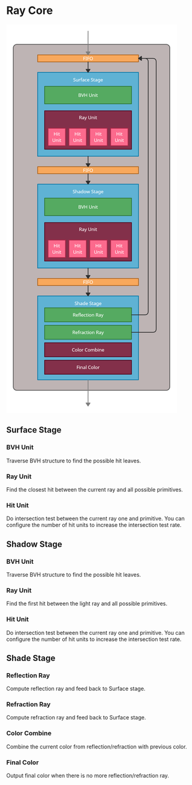 # Ray Core

![](/doc/RayCore.png)

## Surface Stage
  ### BVH Unit
  Traverse BVH structure to find the possible hit leaves.
  
  ### Ray Unit
  Find the closest hit between the current ray and all possible primitives.
  
  ### Hit Unit
  Do intersection test between the current ray one and primitive. You can configure the number of hit units to increase the intersection test rate.

## Shadow Stage
  ### BVH Unit
  Traverse BVH structure to find the possible hit leaves.
  
  ### Ray Unit
  Find the first hit between the light ray and all possible primitives.
  
  ### Hit Unit
  Do intersection test between the current ray one and primitive. You can configure the number of hit units to increase the intersection test rate.

## Shade Stage
  ### Reflection Ray
  Compute reflection ray and feed back to Surface stage.

  ### Refraction Ray
  Compute refraction ray and feed back to Surface stage.

  ### Color Combine
  Combine the current color from reflection/refraction with previous color.

  ### Final Color
  Output final color when there is no more reflection/refraction ray.
